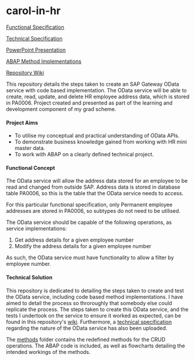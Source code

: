 # carol-in-hr

[Functional Specification][1]

[Technical Specification][5]

[PowerPoint Presentation][4]

[ABAP Method Implementations][3]

[Repository Wiki][2]


This repository details the steps taken to create an SAP Gateway OData service with code based implementation. The OData service will be able to create, read, update, and delete HR employee address data, which is stored in PA0006. Project created and presented as part of the learning and development component of my grad scheme.

#### Project Aims

* To utilise my conceptual and practical understanding of OData APIs.
* To demonstrate business knowledge gained from working with HR mini master data.
* To work with ABAP on a clearly defined technical project.

#### Functional Concept

The OData service will allow the address data stored for an employee to be read and changed from outside SAP. Address data is stored in database table PA0006, so this is the table that the OData service needs to access.

For this particular functional specification, only Permanent employee addresses are stored in PA0006, so subtypes do not need to be utilised.

The OData service should be capable of the following operations, as service implementations:

1.	Get address details for a given employee number
2.	Modify the address details for a given employee number

As such, the OData service must have functionality to allow a filter by employee number. 


#### Technical Solution

This repository is dedicated to detailing the steps taken to create and test the OData service, including code based method implementations. I have aimed to detail the process so throroughly that somebody else could replicate the process. The steps taken to create this OData service, and the tests I undertook on the service to ensure it worked as expected, can be found in this repository's [wiki][2]. Furthermore, a [technical specification][5] regarding the nature of the OData service has also been uploaded.

The [methods][3] folder contains the redefined methods for the CRUD operations. The ABAP code is included, as well as flowcharts detailing the intended workings of the methods.

[1]: https://github.com/kubrickzirconia/carol-in-hr/blob/master/Functional%20Specification.pdf
[2]: https://github.com/kubrickzirconia/carol-in-hr/wiki
[3]: https://github.com/kubrickzirconia/carol-in-hr/tree/master/methods
[4]: https://github.com/kubrickzirconia/carol-in-hr/blob/master/OData%20Service%20presentation.pdf
[5]: https://github.com/kubrickzirconia/carol-in-hr/blob/master/Technical%20Specification.pdf
